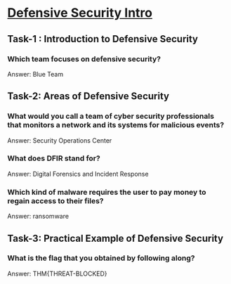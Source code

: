 # [Defensive Security Intro](https://tryhackme.com/r/room/defensivesecurityintro)

## Task-1 : Introduction to Defensive Security

### Which team focuses on defensive security?
Answer: Blue Team

## Task-2: Areas of Defensive Security 

### What would you call a team of cyber security professionals that monitors a network and its systems for malicious events?
Answer: Security Operations Center

### What does DFIR stand for?
Answer: Digital Forensics and Incident Response

### Which kind of malware requires the user to pay money to regain access to their files?
Answer: ransomware

## Task-3: Practical Example of Defensive Security

### What is the flag that you obtained by following along?
Answer: THM{THREAT-BLOCKED}
